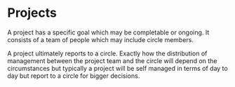 ---
---

# Projects

A project has a specific goal which may be completable or ongoing. It consists of a team of people which may include circle members.

A project ultimately reports to a circle. Exactly how the distribution of management between the project team and the circle will depend on the circumstances but typically a project will be self managed in terms of day to day but report to a circle for bigger decisions.
